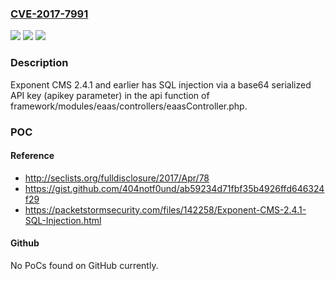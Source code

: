 ### [CVE-2017-7991](https://cve.mitre.org/cgi-bin/cvename.cgi?name=CVE-2017-7991)
![](https://img.shields.io/static/v1?label=Product&message=n%2Fa&color=blue)
![](https://img.shields.io/static/v1?label=Version&message=n%2Fa&color=blue)
![](https://img.shields.io/static/v1?label=Vulnerability&message=n%2Fa&color=brighgreen)

### Description

Exponent CMS 2.4.1 and earlier has SQL injection via a base64 serialized API key (apikey parameter) in the api function of framework/modules/eaas/controllers/eaasController.php.

### POC

#### Reference
- http://seclists.org/fulldisclosure/2017/Apr/78
- https://gist.github.com/404notf0und/ab59234d71fbf35b4926ffd646324f29
- https://packetstormsecurity.com/files/142258/Exponent-CMS-2.4.1-SQL-Injection.html

#### Github
No PoCs found on GitHub currently.

